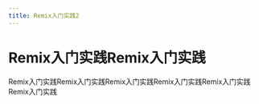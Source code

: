 ```yaml
---
title: Remix入门实践2
---
```


# Remix入门实践Remix入门实践
Remix入门实践Remix入门实践Remix入门实践Remix入门实践Remix入门实践Remix入门实践